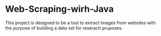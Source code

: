 # Web-Scraping-wirh-Java
This project is designed to be a tool to extract images from websites with the purpose of building a data set for reserach pruposes. 
